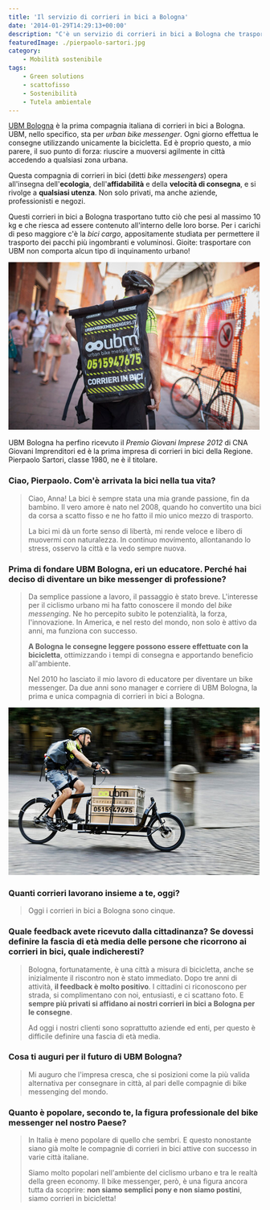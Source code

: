 ```yaml
---
title: 'Il servizio di corrieri in bici a Bologna'
date: '2014-01-29T14:29:13+00:00'
description: "C'è un servizio di corrieri in bici a Bologna che trasporta moltissimi tipi di prodotti. Scegliere UBM Bologna significa avere il minimo impatto sull'ambiente."
featuredImage: ./pierpaolo-sartori.jpg
category:
    - Mobilità sostenibile
tags:
    - Green solutions
    - scattofisso
    - Sostenibilità
    - Tutela ambientale
---
```


[UBM Bologna](http://www.ubmbologna.it) è la prima compagnia italiana di corrieri in bici a Bologna. UBM, nello specifico, sta per _urban bike messenger_.
Ogni giorno effettua le consegne utilizzando unicamente la bicicletta. Ed è proprio questo, a mio parere, il suo punto di forza: riuscire a muoversi agilmente in città accedendo a qualsiasi zona urbana.

Questa compagnia di corrieri in bici (detti _bike messengers_) opera all'insegna dell'**ecologia**, dell'**affidabilità** e della **velocità di consegna**, e si rivolge a **qualsiasi utenza**. Non solo privati, ma anche aziende, professionisti e negozi.

Questi corrieri in bici a Bologna trasportano tutto ciò che pesi al massimo 10 kg e che riesca ad essere contenuto all'interno delle loro borse.
Per i carichi di peso maggiore c'è la _bici cargo_, appositamente studiata per permettere il trasporto dei pacchi più ingombranti e voluminosi.
Gioite: trasportare con UBM non comporta alcun tipo di inquinamento urbano!

![Bike messenger (Ph. Gianni Mazzotta)](./bike-messenger.jpg)

UBM Bologna ha perfino ricevuto il _Premio Giovani Imprese 2012_ di CNA Giovani Imprenditori ed è la prima impresa di corrieri in bici della Regione.
Pierpaolo Sartori, classe 1980, ne è il titolare.

### Ciao, Pierpaolo. Com'è arrivata la bici nella tua vita?

> Ciao, Anna! La bici è sempre stata una mia grande passione, fin da bambino. Il vero amore è nato nel 2008, quando ho convertito una bici da corsa a scatto fisso e ne ho fatto il mio unico mezzo di trasporto.
>
> La bici mi dà un forte senso di libertà, mi rende veloce e libero di muovermi con naturalezza. In continuo movimento, allontanando lo stress, osservo la città e la vedo sempre nuova.

### Prima di fondare UBM Bologna, eri un educatore. Perché hai deciso di diventare un bike messenger di professione?

> Da semplice passione a lavoro, il passaggio è stato breve. L'interesse per il ciclismo urbano mi ha fatto conoscere il mondo del _bike messenging_. Ne ho percepito subito le potenzialità, la forza, l'innovazione. In America, e nel resto del mondo, non solo è attivo da anni, ma funziona con successo.
>
> **A Bologna le consegne leggere possono essere effettuate con la bicicletta**, ottimizzando i tempi di consegna e apportando beneficio all'ambiente.
>
> Nel 2010 ho lasciato il mio lavoro di educatore per diventare un bike messenger. Da due anni sono manager e corriere di UBM Bologna, la prima e unica compagnia di corrieri in bici a Bologna.

![La bici cargo utilizzata da UBM Bologna (Ph. Gianni Mazzotta)](./bici-cargo.jpg)

### Quanti corrieri lavorano insieme a te, oggi?

> Oggi i corrieri in bici a Bologna sono cinque.

### Quale feedback avete ricevuto dalla cittadinanza? Se dovessi definire la fascia di età media delle persone che ricorrono ai corrieri in bici, quale indicheresti?

> Bologna, fortunatamente, è una città a misura di bicicletta, anche se inizialmente il riscontro non è stato immediato. Dopo tre anni di attività, **il feedback è molto positivo**. I cittadini ci riconoscono per strada, si complimentano con noi, entusiasti, e ci scattano foto. E **sempre più privati si affidano ai nostri corrieri in bici a Bologna per le consegne**.
>
> Ad oggi i nostri clienti sono soprattutto aziende ed enti, per questo è difficile definire una fascia di età media.

### Cosa ti auguri per il futuro di UBM Bologna?

> Mi auguro che l'impresa cresca, che si posizioni come la più valida alternativa per consegnare in città, al pari delle compagnie di bike messenging del mondo.

### Quanto è popolare, secondo te, la figura professionale del bike messenger nel nostro Paese?

> In Italia è meno popolare di quello che sembri. E questo nonostante siano già molte le compagnie di corrieri in bici attive con successo in varie città italiane.
>
> Siamo molto popolari nell'ambiente del ciclismo urbano e tra le realtà della green economy. Il bike messenger, però, è una figura ancora tutta da scoprire: **non siamo semplici pony e non siamo postini**, siamo corrieri in bicicletta!
